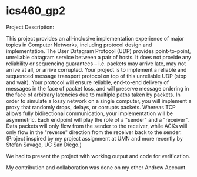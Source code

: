 # ics460_gp2

Project Description:

This project provides an all-inclusive implementation experience of major topics in Computer Networks, including protocol design and implementation.
The User Datagram Protocol (UDP) provides point-to-point, unreliable datagram service between a pair of hosts. It does not provide any reliability or sequencing guarantees – i.e. packets may arrive late, may not arrive at all, or arrive corrupted. 
Your project is to implement a reliable and sequenced message transport protocol on top of this unreliable UDP (stop and wait). Your protocol will ensure reliable, end-to-end delivery of messages in the face of packet loss, and will preserve message ordering in the face of arbitrary latencies due to multiple paths taken by packets.
In order to simulate a lossy network on a single computer, you will implement a proxy that randomly drops, delays, or corrupts packets.
Whereas TCP allows fully bidirectional communication, your implementation will be asymmetric. Each endpoint will play the role of a "sender" and a "receiver". Data packets will only flow from the sender to the receiver, while ACKs will only flow in the "reverse" direction from the receiver back to the sender. 
(Project inspired by my project assignment at UMN and more recently by Stefan Savage, UC San Diego.)

We had to present the project with working output and code for verification.

My contribution and collaboration was done on my other Andrew Account.
